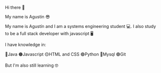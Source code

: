 Hi there 👋

My name is Agustin  😎

My name is Agustín and I am a systems engineering student 💻. I also study to be a full stack developer with javascript 🖥

I have knowledge in:

🔴Java
🟠Javascript
🟡HTML and CSS
🟢Python
🔵Mysql
🟣Git

But I'm also still learning 🤓


<!--
**AgusPane17/AgusPane17** is a ✨ _special_ ✨ repository because its `README.md` (this file) appears on your GitHub profile.

Here are some ideas to get you started:

- 🔭 I’m currently working on ...
- 🌱 I’m currently learning ...
- 👯 I’m looking to collaborate on ...
- 🤔 I’m looking for help with ...
- 💬 Ask me about ...
- 📫 How to reach me: ...
- 😄 Pronouns: ...
- ⚡ Fun fact: ...
-->
